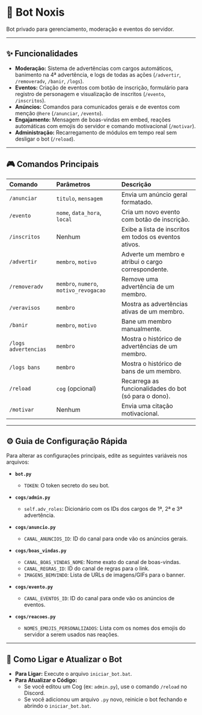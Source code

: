 # 🤖 Bot Noxis

Bot privado para gerenciamento, moderação e eventos do servidor.

---

## ✨ Funcionalidades

- **Moderação:** Sistema de advertências com cargos automáticos, banimento na 4ª advertência, e logs de todas as ações (`/advertir`, `/removeradv`, `/banir`, `/logs`).
- **Eventos:** Criação de eventos com botão de inscrição, formulário para registro de personagem e visualização de inscritos (`/evento`, `/inscritos`).
- **Anúncios:** Comandos para comunicados gerais e de eventos com menção `@here` (`/anunciar`, `/evento`).
- **Engajamento:** Mensagem de boas-vindas em embed, reações automáticas com emojis do servidor e comando motivacional (`/motivar`).
- **Administração:** Recarregamento de módulos em tempo real sem desligar o bot (`/reload`).

---

## 🎮 Comandos Principais

| Comando | Parâmetros | Descrição |
| :--- | :--- | :--- |
| `/anunciar` | `titulo`, `mensagem` | Envia um anúncio geral formatado. |
| `/evento` | `nome`, `data_hora`, `local` | Cria um novo evento com botão de inscrição. |
| `/inscritos` | Nenhum | Exibe a lista de inscritos em todos os eventos ativos. |
| `/advertir` | `membro`, `motivo` | Adverte um membro e atribui o cargo correspondente. |
| `/removeradv`| `membro`, `numero`, `motivo_revogacao` | Remove uma advertência de um membro. |
| `/veravisos`| `membro` | Mostra as advertências ativas de um membro. |
| `/banir` | `membro`, `motivo` | Bane um membro manualmente. |
| `/logs advertencias` | `membro` | Mostra o histórico de advertências de um membro. |
| `/logs bans` | `membro` | Mostra o histórico de bans de um membro. |
| `/reload` | `cog` (opcional) | Recarrega as funcionalidades do bot (só para o dono). |
| `/motivar` | Nenhum | Envia uma citação motivacional. |

---

## ⚙️ Guia de Configuração Rápida

Para alterar as configurações principais, edite as seguintes variáveis nos arquivos:

- **`bot.py`**
  - `TOKEN`: O token secreto do seu bot.

- **`cogs/admin.py`**
  - `self.adv_roles`: Dicionário com os IDs dos cargos de 1ª, 2ª e 3ª advertência.

- **`cogs/anuncio.py`**
  - `CANAL_ANUNCIOS_ID`: ID do canal para onde vão os anúncios gerais.

- **`cogs/boas_vindas.py`**
  - `CANAL_BOAS_VINDAS_NOME`: Nome exato do canal de boas-vindas.
  - `CANAL_REGRAS_ID`: ID do canal de regras para o link.
  - `IMAGENS_BEMVINDO`: Lista de URLs de imagens/GIFs para o banner.

- **`cogs/evento.py`**
  - `CANAL_EVENTOS_ID`: ID do canal para onde vão os anúncios de eventos.

- **`cogs/reacoes.py`**
  - `NOMES_EMOJIS_PERSONALIZADOS`: Lista com os nomes dos emojis do servidor a serem usados nas reações.

---

## 🚀 Como Ligar e Atualizar o Bot

- **Para Ligar:** Execute o arquivo `iniciar_bot.bat`.
- **Para Atualizar o Código:**
  - Se você editou um Cog (ex: `admin.py`), use o comando `/reload` no Discord.
  - Se você adicionou um arquivo `.py` novo, reinicie o bot fechando e abrindo o `iniciar_bot.bat`.